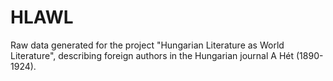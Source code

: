 # HLAWL
Raw data generated for the project "Hungarian Literature as World Literature", describing foreign authors in the Hungarian journal A Hét (1890-1924). 

